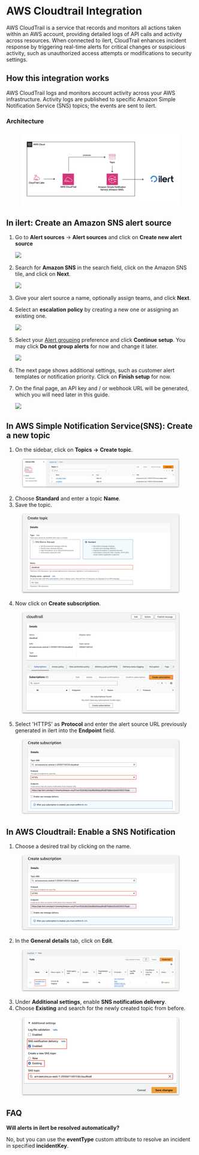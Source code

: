 # AWS Cloudtrail Integration

AWS CloudTrail is a service that records and monitors all actions taken within an AWS account, providing detailed logs of API calls and activity across resources. When connected to ilert, CloudTrail enhances incident response by triggering real-time alerts for critical changes or suspicious activity, such as unauthorized access attempts or modifications to security settings.

## How this integration works <a href="#create-alert-source" id="create-alert-source"></a>

AWS CloudTrail logs and monitors account activity across your AWS infrastructure. Activity logs are published to specific Amazon Simple Notification Service (SNS) topics; the events are sent to ilert.

### Architecture <a href="#create-alert-source-2" id="create-alert-source-2"></a>

<figure><img src="../.gitbook/assets/image (3).png" alt=""><figcaption></figcaption></figure>

## In ilert: Create an Amazon SNS alert source <a href="#create-alert-source-2" id="create-alert-source-2"></a>

1.  Go to **Alert sources** -> **Alert sources** and click on **Create new alert source**

    ![](https://docs.ilert.com/\~gitbook/image?url=https%3A%2F%2F3394882078-files.gitbook.io%2F%7E%2Ffiles%2Fv0%2Fb%2Fgitbook-x-prod.appspot.com%2Fo%2Fspaces%252F-M76ygPnS4HUcFSX8ulm%252Fuploads%252FjX0cS4q7woTXKajZmc1W%252FScreenshot%25202023-08-28%2520at%252010.21.10.png%3Falt%3Dmedia%26token%3D8ef3666b-84eb-4b51-abee-f07303313941\&width=768\&dpr=4\&quality=100\&sign=4247e46e\&sv=1)
2.  Search for **Amazon SNS** in the search field, click on the Amazon SNS tile, and click on **Next**.

    ![](https://docs.ilert.com/\~gitbook/image?url=https%3A%2F%2F3394882078-files.gitbook.io%2F%7E%2Ffiles%2Fv0%2Fb%2Fgitbook-x-prod.appspot.com%2Fo%2Fspaces%252F-M76ygPnS4HUcFSX8ulm%252Fuploads%252FlXzQlJpaTFSR49AZk0xA%252FScreenshot%25202023-08-28%2520at%252010.24.23.png%3Falt%3Dmedia%26token%3Dcffeacb4-57b9-47d4-827d-b0f6b1afd914\&width=768\&dpr=4\&quality=100\&sign=c064114f\&sv=1)
3. Give your alert source a name, optionally assign teams, and click **Next**.
4.  Select an **escalation policy** by creating a new one or assigning an existing one.

    ![](https://docs.ilert.com/\~gitbook/image?url=https%3A%2F%2F3394882078-files.gitbook.io%2F%7E%2Ffiles%2Fv0%2Fb%2Fgitbook-x-prod.appspot.com%2Fo%2Fspaces%252F-M76ygPnS4HUcFSX8ulm%252Fuploads%252FNnuZqONaIhbOf6fn4OkZ%252FScreenshot%25202023-08-28%2520at%252011.37.47.png%3Falt%3Dmedia%26token%3D8a74f7b5-5bd2-4eea-97fa-1c1dbb041333\&width=768\&dpr=4\&quality=100\&sign=a01e4bae\&sv=1)
5.  Select your [Alert grouping](https://docs.ilert.com/\~/changes/vPSzQFfkdJCVWGT5AL1m/alerting/alert-sources#alert-grouping) preference and click **Continue setup**. You may click **Do not group alerts** for now and change it later.

    ![](https://docs.ilert.com/\~gitbook/image?url=https%3A%2F%2F3394882078-files.gitbook.io%2F%7E%2Ffiles%2Fv0%2Fb%2Fgitbook-x-prod.appspot.com%2Fo%2Fspaces%252F-M76ygPnS4HUcFSX8ulm%252Fuploads%252FueugN4JgHn1c90ggFA6u%252FScreenshot%25202023-08-28%2520at%252011.38.24.png%3Falt%3Dmedia%26token%3Db8009daf-3ca8-4264-a6fa-e42ef7333205\&width=768\&dpr=4\&quality=100\&sign=4f5486f8\&sv=1)
6. The next page shows additional settings, such as customer alert templates or notification priority. Click on **Finish setup** for now.
7.  On the final page, an API key and / or webhook URL will be generated, which you will need later in this guide.

    ![](https://docs.ilert.com/\~gitbook/image?url=https%3A%2F%2F3394882078-files.gitbook.io%2F%7E%2Ffiles%2Fv0%2Fb%2Fgitbook-x-prod.appspot.com%2Fo%2Fspaces%252F-M76ygPnS4HUcFSX8ulm%252Fuploads%252Fq8AY87k6gfWEvNXuyKx5%252Fil-1.png%3Falt%3Dmedia%26token%3D2a93f17d-fb37-4a50-a9ac-acd877b06582\&width=768\&dpr=4\&quality=100\&sign=b65be3a5\&sv=1)

## In AWS Simple Notification Service(SNS): Create a new topic <a href="#create-topic" id="create-topic"></a>

1. On the sidebar, click on **Topics** **->** **Create topic**.&#x20;

<figure><img src="../.gitbook/assets/1.png" alt=""><figcaption></figcaption></figure>

2. Choose **Standard** and enter a topic **Name**.
3. Save the topic.

<figure><img src="../.gitbook/assets/1 (1).png" alt=""><figcaption></figcaption></figure>

4. Now click on **Create subscription**.

<figure><img src="../.gitbook/assets/2 (1).png" alt=""><figcaption></figcaption></figure>

5. Select 'HTTPS' as **Protocol** and enter the alert source URL previously generated in ilert into the **Endpoint** field.

<figure><img src="../.gitbook/assets/3 (1).png" alt=""><figcaption></figcaption></figure>

## In AWS Cloudtrail: Enable a SNS Notification <a href="#create-topic" id="create-topic"></a>

1. Choose a desired trail by clicking on the name.

<figure><img src="../.gitbook/assets/3 (2).png" alt=""><figcaption></figcaption></figure>

2. In the **General details** tab, click on **Edit**.

<figure><img src="../.gitbook/assets/4 (1).png" alt=""><figcaption></figcaption></figure>

3. Under **Additional settings**, enable **SNS notification delivery**.
4. Choose **Existing** and search for the newly created topic from before.

<figure><img src="../.gitbook/assets/6.png" alt=""><figcaption></figcaption></figure>

## FAQ <a href="#faq" id="faq"></a>

**Will alerts in ilert be resolved automatically?**

No, but you can use the **eventType** custom attribute to resolve an incident in specified **incidentKey**.
